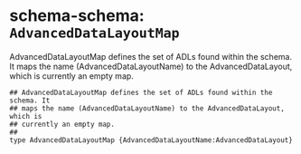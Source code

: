 # schema-schema: `AdvancedDataLayoutMap`

AdvancedDataLayoutMap defines the set of ADLs found within the schema. It
maps the name (AdvancedDataLayoutName) to the AdvancedDataLayout, which is
currently an empty map.


```ipldsch
## AdvancedDataLayoutMap defines the set of ADLs found within the schema. It
## maps the name (AdvancedDataLayoutName) to the AdvancedDataLayout, which is
## currently an empty map.
##
type AdvancedDataLayoutMap {AdvancedDataLayoutName:AdvancedDataLayout}
```
